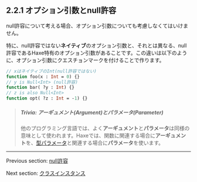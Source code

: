 ## 2.2.1 オプション引数とnull許容

null許容について考える場合、オプション引数についても考慮しなくてはいけません。

特に、null許容ではない**ネイティブ**のオプション引数と、それとは異なる、null許容であるHaxe特有のオプション引数があることです。この違いは以下のように、オプション引数にクエスチョンマークを付けることで作ります。

```haxe
// xはネイティブのInt(null許容ではない)
function foo(x : Int = 0) {}
// y is Null<Int> (null許容)
function bar( ?y : Int) {}
// z is also Null<Int>
function opt( ?z : Int = -1) {}
```

> ##### Trivia: アーギュメント(Argument)とパラメータ(Parameter)
>
> 他のプログラミング言語では、よく**アーギュメント**と**パラメータ**は同様の意味として使われます。Haxeでは、関数に関連する場合に**アーギュメント**を、[型パラメータ](type-system-type-parameters.md)と関連する場合に**パラメータ**を使います。

---

Previous section: [null許容](types-nullability.md)

Next section: [クラスインスタンス](types-class-instance.md)